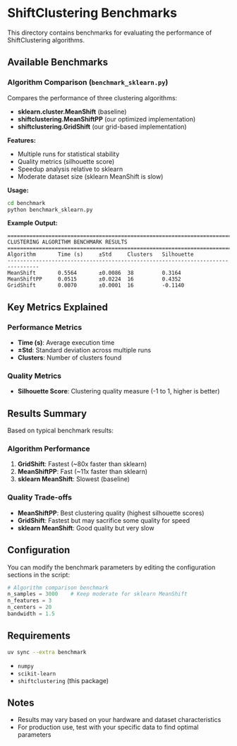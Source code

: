 # ShiftClustering Benchmarks

This directory contains benchmarks for evaluating the performance of ShiftClustering algorithms.

## Available Benchmarks

### Algorithm Comparison (`benchmark_sklearn.py`)

Compares the performance of three clustering algorithms:
- **sklearn.cluster.MeanShift** (baseline)
- **shiftclustering.MeanShiftPP** (our optimized implementation)  
- **shiftclustering.GridShift** (our grid-based implementation)

**Features:**
- Multiple runs for statistical stability
- Quality metrics (silhouette score)
- Speedup analysis relative to sklearn
- Moderate dataset size (sklearn MeanShift is slow)

**Usage:**
```bash
cd benchmark
python benchmark_sklearn.py
```

**Example Output:**
```
================================================================================
CLUSTERING ALGORITHM BENCHMARK RESULTS
================================================================================
Algorithm       Time (s)     ±Std     Clusters   Silhouette  
--------------------------------------------------------------------------------
MeanShift       0.5564       ±0.0086  38         0.3164      
MeanShiftPP     0.0515       ±0.0224  16         0.4352      
GridShift       0.0070       ±0.0001  16         -0.1140     
```

## Key Metrics Explained

### Performance Metrics
- **Time (s)**: Average execution time
- **±Std**: Standard deviation across multiple runs
- **Clusters**: Number of clusters found

### Quality Metrics
- **Silhouette Score**: Clustering quality measure (-1 to 1, higher is better)

## Results Summary

Based on typical benchmark results:

### Algorithm Performance
1. **GridShift**: Fastest (~80x faster than sklearn)
2. **MeanShiftPP**: Fast (~11x faster than sklearn)  
3. **sklearn MeanShift**: Slowest (baseline)

### Quality Trade-offs
- **MeanShiftPP**: Best clustering quality (highest silhouette scores)
- **GridShift**: Fastest but may sacrifice some quality for speed
- **sklearn MeanShift**: Good quality but very slow

## Configuration

You can modify the benchmark parameters by editing the configuration sections in the script:

```python
# Algorithm comparison benchmark
n_samples = 3000    # Keep moderate for sklearn MeanShift
n_features = 3
n_centers = 20
bandwidth = 1.5
```

## Requirements

```bash
uv sync --extra benchmark
```

- `numpy`
- `scikit-learn`
- `shiftclustering` (this package)

## Notes

- Results may vary based on your hardware and dataset characteristics
- For production use, test with your specific data to find optimal parameters 